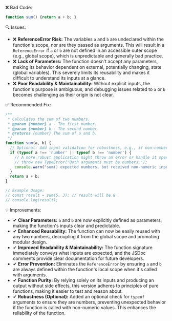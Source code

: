 ❌ Bad Code:
```javascript
function sum() {return a + b; }
```

🔍 Issues:
*   ❌ **ReferenceError Risk:** The variables `a` and `b` are undeclared within the function's scope, nor are they passed as arguments. This will result in a `ReferenceError` if `a` or `b` are not defined in an accessible outer scope (e.g., global scope), which is unpredictable and generally bad practice.
*   ❌ **Lack of Parameters:** The function doesn't accept any parameters, making its behavior dependent on external, potentially changing, state (global variables). This severely limits its reusability and makes it difficult to understand its inputs at a glance.
*   ❌ **Poor Readability & Maintainability:** Without explicit inputs, the function's purpose is ambiguous, and debugging issues related to `a` or `b` becomes challenging as their origin is not clear.

✅ Recommended Fix:
```javascript
/**
 * Calculates the sum of two numbers.
 * @param {number} a - The first number.
 * @param {number} b - The second number.
 * @returns {number} The sum of a and b.
 */
function sum(a, b) {
  // Optional: Add input validation for robustness, e.g., if non-numbers could be passed
  if (typeof a !== 'number' || typeof b !== 'number') {
    // A more robust application might throw an error or handle it specifically
    // throw new TypeError("Both arguments must be numbers.");
    console.warn("sum() expected numbers, but received non-numeric input. Attempting operation anyway.");
  }
  return a + b;
}

// Example Usage:
// const result = sum(5, 3); // result will be 8
// console.log(result);
```

💡 Improvements:
*   ✔ **Clear Parameters:** `a` and `b` are now explicitly defined as parameters, making the function's inputs clear and predictable.
*   ✔ **Enhanced Reusability:** The function can now be easily reused with any two numbers, decoupling it from the global scope and promoting modular design.
*   ✔ **Improved Readability & Maintainability:** The function signature immediately conveys what inputs are expected, and the JSDoc comments provide clear documentation for future developers.
*   ✔ **Error Prevention:** Eliminates the `ReferenceError` by ensuring `a` and `b` are always defined within the function's local scope when it's called with arguments.
*   ✔ **Function Purity:** By relying solely on its inputs and producing an output without side effects, this version adheres to principles of pure functions, making it easier to test and reason about.
*   ✔ **Robustness (Optional):** Added an optional check for `typeof` arguments to ensure they are numbers, preventing unexpected behavior if the function is called with non-numeric values. This enhances the reliability of the function.